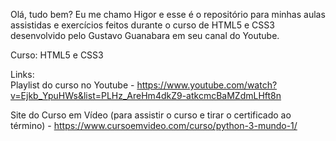 Olá, tudo bem? Eu me chamo Higor e esse é o repositório para minhas aulas assistidas e exercícios feitos durante o curso de HTML5 e CSS3 desenvolvido pelo Gustavo Guanabara em seu canal do Youtube.

Curso: HTML5 e CSS3

Links: <br />
Playlist do curso no Youtube - https://www.youtube.com/watch?v=Ejkb_YpuHWs&list=PLHz_AreHm4dkZ9-atkcmcBaMZdmLHft8n

Site do Curso em Vídeo (para assistir o curso e tirar o certificado ao término) - https://www.cursoemvideo.com/curso/python-3-mundo-1/
